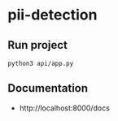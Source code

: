 # pii-detection

## Run project

```ssh
python3 api/app.py
```

## Documentation
* http://localhost:8000/docs